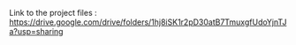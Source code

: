 Link to the project files : 
https://drive.google.com/drive/folders/1hj8iSK1r2pD30atB7TmuxgfUdoYjnTJa?usp=sharing
